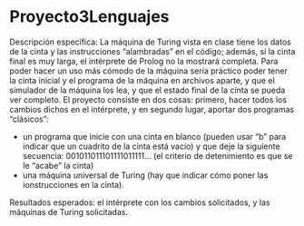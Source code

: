 # Proyecto3Lenguajes

Descripción específica: La máquina de Turing vista en clase tiene los datos de la cinta y las
instrucciones “alambradas” en el código; además, si la cinta final es muy larga, el intérprete de
Prolog no la mostrará completa. Para poder hacer un uso más cómodo de la máquina sería práctico
poder tener la cinta inicial y el programa de la máquina en archivos aparte, y que el simulador de la
máquina los lea, y que el estado final de la cinta se pueda ver completo. El proyecto consiste en dos
cosas: primero, hacer todos los cambios dichos en el intérprete, y en segundo lugar, aportar dos
programas “clásicos”:

- un programa que inicie con una cinta en blanco (pueden usar “b” para indicar que un
cuadrito de la cinta está vacío) y que deje la siguiente secuencia:
001011011101111011111… (el criterio de detenimiento es que se le “acabe” la cinta)
- una máquina universal de Turing (hay que indicar cómo poner las ionstrucciones en la
cinta).

Resultados esperados: el intérprete con los cambios solicitados, y las máquinas de Turing
solicitadas.
